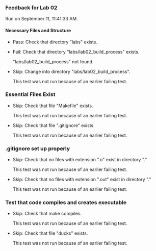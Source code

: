 ### Feedback for Lab 02

Run on September 11, 11:41:33 AM.


#### Necessary Files and Structure

+ Pass: Check that directory "labs" exists.

+ Fail: Check that directory "labs/lab02_build_process" exists.

     "labs/lab02_build_process" not found.

+ Skip: Change into directory "labs/lab02_build_process".

  This test was not run because of an earlier failing test.


### Essential Files Exist

+ Skip: Check that file "Makefile" exists.

  This test was not run because of an earlier failing test.

+ Skip: Check that file ".gitignore" exists.

  This test was not run because of an earlier failing test.


### .gitignore set up properly

+ Skip: Check that no files with extension ".o" exist in directory "."

  This test was not run because of an earlier failing test.

+ Skip: Check that no files with extension ".out" exist in directory "."

  This test was not run because of an earlier failing test.


### Test that code compiles and creates executable

+ Skip: Check that make compiles.

  This test was not run because of an earlier failing test.

+ Skip: Check that file "ducks" exists.

  This test was not run because of an earlier failing test.


